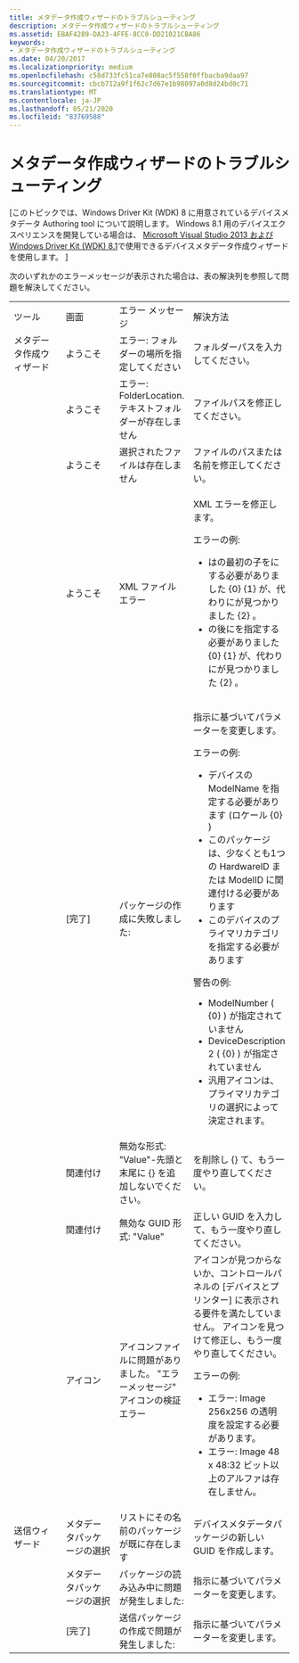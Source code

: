 ```yaml
---
title: メタデータ作成ウィザードのトラブルシューティング
description: メタデータ作成ウィザードのトラブルシューティング
ms.assetid: EBAF4289-DA23-4FFE-8CC0-DD21021CBA86
keywords:
- メタデータ作成ウィザードのトラブルシューティング
ms.date: 04/20/2017
ms.localizationpriority: medium
ms.openlocfilehash: c58d733fc51ca7e808ac5f558f0ffbacba9daa97
ms.sourcegitcommit: cbcb712a9f1f62c7d67e1b98097a0d8d24bd0c71
ms.translationtype: MT
ms.contentlocale: ja-JP
ms.lasthandoff: 05/21/2020
ms.locfileid: "83769588"
---
```

# <a name="troubleshooting-the-metadata-authoring-wizards"></a>メタデータ作成ウィザードのトラブルシューティング


\[このトピックでは、Windows Driver Kit (WDK) 8 に用意されているデバイスメタデータ Authoring tool について説明します。 Windows 8.1 用のデバイスエクスペリエンスを開発している場合は、 [Microsoft Visual Studio 2013 および Windows Driver Kit (WDK) 8.1](https://www.microsoft.com/download/details.aspx?id=42273)で使用できるデバイスメタデータ作成ウィザードを使用します。 \]

次のいずれかのエラーメッセージが表示された場合は、表の解決列を参照して問題を解決してください。

<table>
<colgroup>
<col width="25%" />
<col width="25%" />
<col width="25%" />
<col width="25%" />
</colgroup>
<tbody>
<tr class="odd">
<td align="left">ツール</td>
<td align="left">画面</td>
<td align="left">エラー メッセージ</td>
<td align="left">解決方法</td>
</tr>
<tr class="even">
<td align="left">メタデータ作成ウィザード</td>
<td align="left">ようこそ</td>
<td align="left">エラー: フォルダーの場所を指定してください</td>
<td align="left">フォルダーパスを入力してください。</td>
</tr>
<tr class="odd">
<td align="left"></td>
<td align="left">ようこそ</td>
<td align="left">エラー: FolderLocation. テキストフォルダーが存在しません</td>
<td align="left">ファイルパスを修正してください。</td>
</tr>
<tr class="even">
<td align="left"></td>
<td align="left">ようこそ</td>
<td align="left">選択されたファイルは存在しません</td>
<td align="left">ファイルのパスまたは名前を修正してください。</td>
</tr>
<tr class="odd">
<td align="left"></td>
<td align="left">ようこそ</td>
<td align="left">XML ファイルエラー</td>
<td align="left"><p>XML エラーを修正します。</p>
<p>エラーの例:</p>
<ul>
<li>はの最初の子をにする必要がありました {0} {1} が、代わりにが見つかりました {2} 。</li>
<li>の後にを指定する必要がありました {0} {1} が、代わりにが見つかりました {2} 。</li>
</ul></td>
</tr>
<tr class="even">
<td align="left"></td>
<td align="left">[完了]</td>
<td align="left">パッケージの作成に失敗しました:</td>
<td align="left"><p>指示に基づいてパラメーターを変更します。</p>
<p>エラーの例:</p>
<ul>
<li>デバイスの ModelName を指定する必要があります (ロケール {0} )</li>
<li>このパッケージは、少なくとも1つの HardwareID または ModelID に関連付ける必要があります</li>
<li>このデバイスのプライマリカテゴリを指定する必要があります</li>
</ul>
<p>警告の例:</p>
<ul>
<li>ModelNumber ( {0} ) が指定されていません</li>
<li>DeviceDescription 2 ( {0} ) が指定されていません</li>
<li>汎用アイコンは、プライマリカテゴリの選択によって決定されます。</li>
</ul></td>
</tr>
<tr class="odd">
<td align="left"></td>
<td align="left">関連付け</td>
<td align="left">無効な形式: "Value"-先頭と末尾に {} を追加しないでください。</td>
<td align="left">を削除し {} て、もう一度やり直してください。</td>
</tr>
<tr class="even">
<td align="left"></td>
<td align="left">関連付け</td>
<td align="left">無効な GUID 形式: "Value"</td>
<td align="left">正しい GUID を入力して、もう一度やり直してください。</td>
</tr>
<tr class="odd">
<td align="left"></td>
<td align="left">アイコン</td>
<td align="left">アイコンファイルに問題がありました。 "エラーメッセージ" アイコンの検証エラー</td>
<td align="left">アイコンが見つからないか、コントロールパネルの [デバイスとプリンター] に表示される要件を満たしていません。 アイコンを見つけて修正し、もう一度やり直してください。
<p>エラーの例:</p>
<ul>
<li>エラー: Image 256x256 の透明度を設定する必要があります。</li>
<li>エラー: Image 48 x 48:32 ビット以上のアルファは存在しません。</li>
</ul></td>
</tr>
<tr class="even">
<td align="left">送信ウィザード</td>
<td align="left">メタデータパッケージの選択</td>
<td align="left">リストにその名前のパッケージが既に存在します</td>
<td align="left">デバイスメタデータパッケージの新しい GUID を作成します。</td>
</tr>
<tr class="odd">
<td align="left"></td>
<td align="left">メタデータパッケージの選択</td>
<td align="left">パッケージの読み込み中に問題が発生しました:</td>
<td align="left">指示に基づいてパラメーターを変更します。</td>
</tr>
<tr class="even">
<td align="left"></td>
<td align="left">[完了]</td>
<td align="left">送信パッケージの作成で問題が発生しました:</td>
<td align="left">指示に基づいてパラメーターを変更します。</td>
</tr>
</tbody>
</table>

 

 

 





